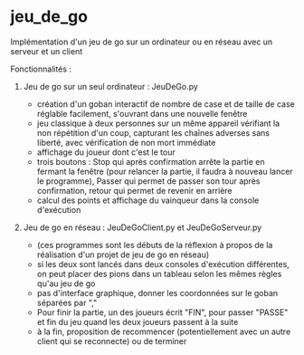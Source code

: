 # jeu_de_go
Implémentation d'un jeu de go sur un ordinateur ou en réseau avec un serveur et un client

Fonctionnalités :
 1) Jeu de go  sur un seul ordinateur : JeuDeGo.py
	- création d'un goban interactif de nombre de case et de taille de case réglable facilement, s'ouvrant dans une nouvelle fenêtre
	- jeu classique à deux personnes sur un même appareil vérifiant la non répétition d'un coup, capturant les chaînes adverses sans 
	  liberté, avec vérification de non mort immédiate
	- affichage du joueur dont c'est le tour
	- trois boutons : Stop qui après confirmation arrête la partie en fermant la fenêtre (pour relancer la partie, il faudra à nouveau
	  lancer le programme), Passer qui permet de passer son tour après confirmation, retour qui permet de revenir en arrière
	- calcul des points et affichage du vainqueur dans la console d'exécution
 
2) Jeu de go en réseau : JeuDeGoClient.py et JeuDeGoServeur.py
	- (ces programmes sont les débuts de la réflexion à propos de la réalisation d'un projet de jeu de go en réseau)
	- si les deux sont lancés dans deux consoles d'exécution différentes, on peut placer des pions dans un tableau selon les mêmes règles qu'au jeu de go
	- pas d'interface graphique, donner les coordonnées sur le goban séparées par ","
	- Pour finir la partie, un des joueurs écrit "FIN", pour passer "PASSE" et fin du jeu quand les deux joueurs passent à la suite
	- à la fin, proposition de recommencer (potentiellement avec un autre client qui se reconnecte) ou de terminer
